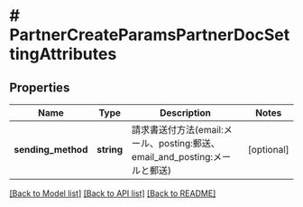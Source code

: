 # # PartnerCreateParamsPartnerDocSettingAttributes

## Properties

Name | Type | Description | Notes
------------ | ------------- | ------------- | -------------
**sending_method** | **string** | 請求書送付方法(email:メール、posting:郵送、email_and_posting:メールと郵送) | [optional]

[[Back to Model list]](../../README.md#models) [[Back to API list]](../../README.md#endpoints) [[Back to README]](../../README.md)
